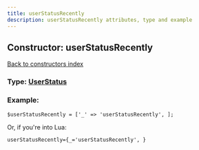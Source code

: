 ```yaml
---
title: userStatusRecently
description: userStatusRecently attributes, type and example
---
```

## Constructor: userStatusRecently  
[Back to constructors index](index.md)






### Type: [UserStatus](../types/UserStatus.md)


### Example:

```
$userStatusRecently = ['_' => 'userStatusRecently', ];
```  

Or, if you're into Lua:  


```
userStatusRecently={_='userStatusRecently', }

```


